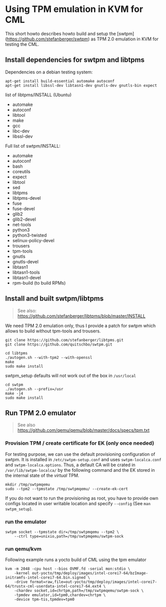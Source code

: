 # Using TPM emulation in KVM for CML

This short howto describes howto build and setup
the [swtpm] (https://github.com/stefanberger/swtpm) as TPM 2.0 emulation in KVM for testing the CML.


## Install dependencies for swtpm and libtpms

Dependencies on a debian testing system:
```
apt-get install build-essential automake autoconf
apt-get install libssl-dev libtasn1-dev gnutls-dev gnutls-bin expect
```
list of libtpms/INSTALL
(Ubuntu)
- automake
- autoconf
- libtool
- make
- gcc
- libc-dev
- libssl-dev

Full list of swtpm/INSTALL:
- automake
- autoconf
- bash
- coreutils
- expect
- libtool
- sed
- libtpms
- libtpms-devel
- fuse
- fuse-devel
- glib2
- glib2-devel
- net-tools
- python3
- python3-twisted
- selinux-policy-devel
- trousers
- tpm-tools
- gnutls
- gnutls-devel
- libtasn1
- libtasn1-tools
- libtasn1-devel
- rpm-build (to build RPMs)


## Install and built swtpm/libtpms
> See also: https://github.com/stefanberger/libtpms/blob/master/INSTALL

We need TPM 2.0 emulation only, thus I provide a patch for
swtpm which allows to build without tpm-tools and trousers.

```
git clone https://github.com/stefanberger/libtpms.git
git clone https://github.com/quitschbo/swtpm.git
```

```
cd libtpms
./autogen.sh --with-tpm2 --with-openssl
make
sudo make install
```
swtpm_setup defaults will not work out of the box in `/usr/local`

```
cd swtpm
./autogen.sh --prefix=/usr
make -j4
sudo make install
```

## Run TPM 2.0 emulator

> See also https://github.com/qemu/qemu/blob/master/docs/specs/tpm.txt

### Provision TPM / create certificate for EK (only once needed)
For testing purpose, we can use the default provisioning
configuration of swtpm. It is installed in `/etc/swtpm-setup.conf`
and uses `swtpm-localca.conf` and `swtpm-localca.options`.
Thus, a default CA will be crated in `/var/lib/swtpm-localca/`
by the following command and the EK stored in the internal state
of the _virtual_ TPM.

```
mkdir /tmp/swtpmqemu
sudo --tpm2 --tpmstate /tmp/swtpmqemu/ --create-ek-cert
```
If you do not want to run the provisioning as root, you
have to provide own configs located in user writable location
and specify `--config` (See `man swtpm_setup`).

### run the emulator
```
swtpm socket --tpmstate dir=/tmp/swtpmqemu --tpm2 \
	--ctrl type=unixio,path=/tmp/swtpmqemu/swtpm-sock
```
### run qemu/kvm
Following example runs a yocto build of CML using the tpm emulator
```
kvm -m 2048 -cpu host --bios OVMF.fd -serial mon:stdio \
	-kernel	out-yocto/tmp/deploy/images/intel-corei7-64/bzImage-initramfs-intel-corei7-64.bin.signed \ 
	-drive format=raw,file=out-yocto/tmp/deploy/images/intel-corei7-64/trustx-cml-userdata-intel-corei7-64.ext4 \
	-chardev socket,id=chrtpm,path=/tmp/swtpmqemu/swtpm-sock \
	-tpmdev emulator,id=tpm0,chardev=chrtpm \
	-device tpm-tis,tpmdev=tpm0
```
